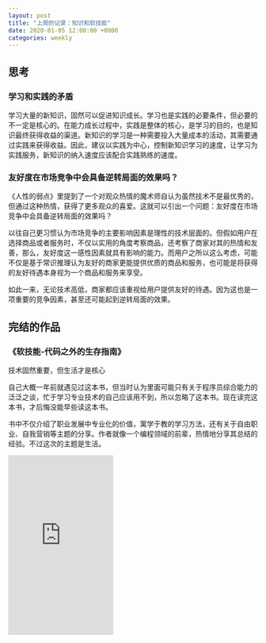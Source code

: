 ```yaml
---
layout: post
title: "上周的记录：知识和软技能"
date: 2020-01-05 12:00:00 +0800
categories: weekly
---
```


## 思考

### 学习和实践的矛盾

学习大量的新知识，固然可以促进知识成长。学习也是实践的必要条件，但必要的不一定是核心的。在能力成长过程中，实践是整体的核心，是学习的目的，也是知识最终获得收益的渠道。新知识的学习是一种需要投入大量成本的活动，其需要通过实践来获得收益。因此，建议以实践为中心，控制新知识学习的速度，让学习为实践服务，新知识的纳入速度应该配合实践熟练的速度。

### 友好度在市场竞争中会具备逆转局面的效果吗？

《人性的弱点》里提到了一个对观众热情的魔术师自认为虽然技术不是最优秀的，但通过这种热情，获得了更多观众的喜爱。这就可以引出一个问题：友好度在市场竞争中会具备逆转局面的效果吗？

以往自己更习惯认为市场竞争的主要影响因素是理性的技术层面的。但假如用户在选择商品或者服务时，不仅以实用的角度考察商品，还考察了商家对其的热情和友善，那么，友好度这一感性因素就具有影响的能力。而用户之所以这么考虑，可能不仅是基于常识推理认为友好的商家更能提供优质的商品和服务，也可能是将获得的友好待遇本身视为一个商品和服务来享受。

如此一来，无论技术高低，商家都应该重视给用户提供友好的待遇。因为这也是一项重要的竞争因素，甚至还可能起到逆转局面的效果。

## 完结的作品

### 《软技能-代码之外的生存指南》

技术固然重要，但生活才是核心

自己大概一年前就遇见过这本书，但当时认为里面可能只有关于程序员综合能力的泛泛之谈，忙于学习专业技术的自己应该用不到，所以忽略了这本书。现在读完这本书，才后悔没能早些读这本书。

书中不仅介绍了职业发展中专业化的价值，寓学于教的学习方法，还有关于自由职业、自我营销等主题的分享。作者就像一个编程领域的前辈，热情地分享其总结的经验。不过这次的主题是生活。

<iframe type="text/html" width="212" height="362" frameborder="0" allowfullscreen style="max-width:100%" src="https://read.amazon.cn/kp/card?asin=B01J9MZPPO&preview=newtab&linkCode=kpe&ref_=cm_sw_r_kb_dp_EPzeEbE5S8WA1&tag=bookrec0b-23&hideBuy=true&hideShare=true" ></iframe>
